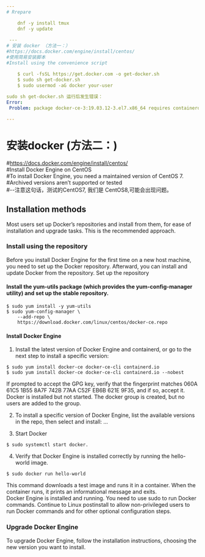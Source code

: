 ```yaml
---
# Rrepare    

    dnf -y install tmux  
    dnf -y update  
 
 ---
# 安装 docker （方法一：） 
#https://docs.docker.com/engine/install/centos/  
#使用简易安装脚本  
#Install using the convenience script  

    $ curl -fsSL https://get.docker.com -o get-docker.sh  
    $ sudo sh get-docker.sh  
    $ sudo usermod -aG docker your-user  
 
sudo sh get-docker.sh 运行后发生错误：
Error: 
 Problem: package docker-ce-3:19.03.12-3.el7.x86_64 requires containerd.io >= 1.2.2-3, but none of the providers can be installed

---
```

# 安装docker (方法二：)
#https://docs.docker.com/engine/install/centos/  
#Install Docker Engine on CentOS  
#To install Docker Engine, you need a maintained version of CentOS 7.   
#Archived versions aren’t supported or tested  
#--注意这句话，测试的CentOS7, 我们是 CentOS8,可能会出现问题。  

## Installation methods
  Most users set up Docker’s repositories and install from them, for ease of installation and upgrade tasks. This is the recommended approach.
    
### Install using the repository

Before you install Docker Engine for the first time on a new host machine, you need to set up the Docker repository. Afterward, you can install and update Docker from the repository.
Set up the repository

#### Install the yum-utils package (which provides the yum-config-manager utility) and set up the stable repository.

    $ sudo yum install -y yum-utils
    $ sudo yum-config-manager \
        --add-repo \
        https://download.docker.com/linux/centos/docker-ce.repo

#### Install Docker Engine
  1. Install the latest version of Docker Engine and containerd, or go to the next step to install a specific version:  
   
    $ sudo yum install docker-ce docker-ce-cli containerd.io
    $ sudo yum install docker-ce docker-ce-cli containerd.io --nobest
    
   If prompted to accept the GPG key, verify that the fingerprint matches 060A 61C5 1B55 8A7F 742B 77AA C52F EB6B 621E 9F35, and if so, accept it.
   Docker is installed but not started. The docker group is created, but no users are added to the group.  
   
  2. To install a specific version of Docker Engine, list the available versions in the repo, then select and install:
    ...
   
  3. Start Docker
      
    $ sudo systemctl start docker.
    
  4. Verify that Docker Engine is installed correctly by running the hello-world image.
  
    $ sudo docker run hello-world  
  This command downloads a test image and runs it in a container. When the container runs, it prints an informational message and exits.  
  Docker Engine is installed and running. You need to use sudo to run Docker commands. Continue to Linux postinstall to allow non-privileged users to run Docker commands and for other optional configuration steps.  
  
  
### Upgrade Docker Engine
To upgrade Docker Engine, follow the installation instructions, choosing the new version you want to install.
  
  
    


     


